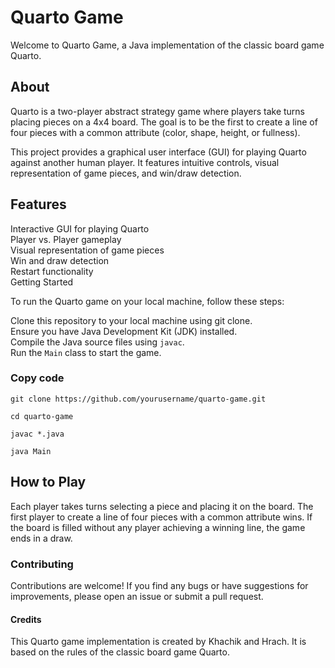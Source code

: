 <h1>Quarto Game</h1>

Welcome to Quarto Game, a Java implementation of the classic board game Quarto.

<h2>About</h2>

Quarto is a two-player abstract strategy game where players take turns placing pieces on a 4x4 board. The goal is to be the first to create a line of four pieces with a common attribute (color, shape, height, or fullness).

This project provides a graphical user interface (GUI) for playing Quarto against another human player. It features intuitive controls, visual representation of game pieces, and win/draw detection.

<h2>Features</h2>

Interactive GUI for playing Quarto   
Player vs. Player gameplay  
Visual representation of game pieces  
Win and draw detection  
Restart functionality  
Getting Started  

To run the Quarto game on your local machine, follow these steps:

Clone this repository to your local machine using git clone.  
Ensure you have Java Development Kit (JDK) installed.  
Compile the Java source files using <code>javac</code>.  
Run the <code>Main</code> class to start the game.  

<h3>Copy code</h3>  
<code>git clone https://github.com/yourusername/quarto-game.git</code>

<code>cd quarto-game</code>

<code>javac *.java</code>

<code>java Main</code>


<h2>How to Play</h2>

Each player takes turns selecting a piece and placing it on the board.
The first player to create a line of four pieces with a common attribute wins.
If the board is filled without any player achieving a winning line, the game ends in a draw.

<h3>Contributing</h3>

Contributions are welcome! If you find any bugs or have suggestions for improvements, please open an issue or submit a pull request.

<h4>Credits</h4>

This Quarto game implementation is created by Khachik and Hrach. It is based on the rules of the classic board game Quarto.